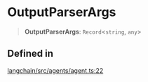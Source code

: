 OutputParserArgs
================

> **OutputParserArgs**: `Record`<`string`, `any`\>

Defined in[](#defined-in "Direct link to Defined in")
------------------------------------------------------

[langchain/src/agents/agent.ts:22](https://github.com/hwchase17/langchainjs/blob/1c1274d/langchain/src/agents/agent.ts#L22)